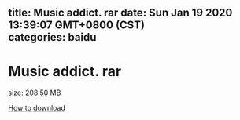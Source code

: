 
title: Music addict. rar
date: Sun Jan 19 2020 13:39:07 GMT+0800 (CST)    
categories: baidu
---

# Music addict. rar
size: 208.50 MB
 
 

[How to download](https://bpcam.bemobtrk.com/go/2ceec3aa-1ca2-46d6-b9ff-aaa5c184517c?jno=4092)